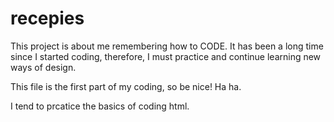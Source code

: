 # recepies

This project is about me remembering how to CODE. It has been a long time since I started coding, therefore, I must practice and continue learning new ways of design.

This file is the first part of my coding, so be nice! Ha ha.

I tend to prcatice the basics of coding html.